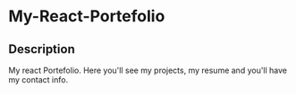 # My-React-Portefolio

## Description 

My react Portefolio. Here you'll see my projects, my resume and you'll have my contact info.
